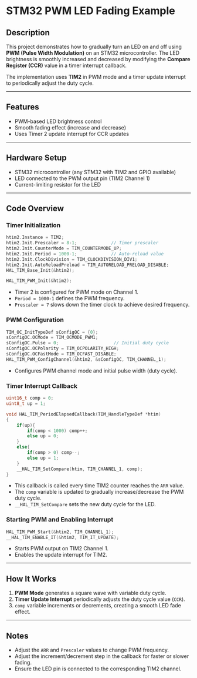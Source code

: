 # STM32 PWM LED Fading Example

## Description
This project demonstrates how to gradually turn an LED on and off using **PWM (Pulse Width Modulation)** on an STM32 microcontroller. The LED brightness is smoothly increased and decreased by modifying the **Compare Register (CCR)** value in a timer interrupt callback.

The implementation uses **TIM2** in PWM mode and a timer update interrupt to periodically adjust the duty cycle.

---

## Features
- PWM-based LED brightness control
- Smooth fading effect (increase and decrease)
- Uses Timer 2 update interrupt for CCR updates

---

## Hardware Setup
- STM32 microcontroller (any STM32 with TIM2 and GPIO available)
- LED connected to the PWM output pin (TIM2 Channel 1)
- Current-limiting resistor for the LED

---

## Code Overview

### Timer Initialization
```c
htim2.Instance = TIM2;
htim2.Init.Prescaler = 8-1;             // Timer prescaler
htim2.Init.CounterMode = TIM_COUNTERMODE_UP;
htim2.Init.Period = 1000-1;             // Auto-reload value
htim2.Init.ClockDivision = TIM_CLOCKDIVISION_DIV1;
htim2.Init.AutoReloadPreload = TIM_AUTORELOAD_PRELOAD_DISABLE;
HAL_TIM_Base_Init(&htim2);

HAL_TIM_PWM_Init(&htim2);
````

* Timer 2 is configured for PWM mode on Channel 1.
* `Period = 1000-1` defines the PWM frequency.
* `Prescaler = 7` slows down the timer clock to achieve desired frequency.

### PWM Configuration

```c
TIM_OC_InitTypeDef sConfigOC = {0};
sConfigOC.OCMode = TIM_OCMODE_PWM1;
sConfigOC.Pulse = 0;                     // Initial duty cycle
sConfigOC.OCPolarity = TIM_OCPOLARITY_HIGH;
sConfigOC.OCFastMode = TIM_OCFAST_DISABLE;
HAL_TIM_PWM_ConfigChannel(&htim2, &sConfigOC, TIM_CHANNEL_1);
```

* Configures PWM channel mode and initial pulse width (duty cycle).

### Timer Interrupt Callback

```c
uint16_t comp = 0;
uint8_t up = 1;

void HAL_TIM_PeriodElapsedCallback(TIM_HandleTypeDef *htim)
{
    if(up){
        if(comp < 1000) comp++;
        else up = 0;
    }
    else{
        if(comp > 0) comp--;
        else up = 1;
    }
    __HAL_TIM_SetCompare(htim, TIM_CHANNEL_1, comp);
}
```

* This callback is called every time TIM2 counter reaches the `ARR` value.
* The `comp` variable is updated to gradually increase/decrease the PWM duty cycle.
* `__HAL_TIM_SetCompare` sets the new duty cycle for the LED.

### Starting PWM and Enabling Interrupt

```c
HAL_TIM_PWM_Start(&htim2, TIM_CHANNEL_1);
__HAL_TIM_ENABLE_IT(&htim2, TIM_IT_UPDATE);
```

* Starts PWM output on TIM2 Channel 1.
* Enables the update interrupt for TIM2.

---

## How It Works

1. **PWM Mode** generates a square wave with variable duty cycle.
2. **Timer Update Interrupt** periodically adjusts the duty cycle value (`CCR`).
3. `comp` variable increments or decrements, creating a smooth LED fade effect.

---

## Notes

* Adjust the `ARR` and `Prescaler` values to change PWM frequency.
* Adjust the increment/decrement step in the callback for faster or slower fading.
* Ensure the LED pin is connected to the corresponding TIM2 channel.
